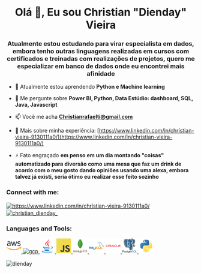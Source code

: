 <h1 align="center">Olá 👋, Eu sou Christian "Dienday" Vieira</h1>
<h3 align="center">Atualmente estou estudando para virar especialista em dados, embora tenho outras linguagens realizadas em cursos com certificados e treinadas com realizações de projetos, quero me especializar em banco de dados onde eu encontrei mais afinidade</h3>

- 🌱 Atualmente estou aprendendo **Python e Machine learning**

- 💬 Me pergunte sobre **Power BI, Python, Data Estúdio: dashboard, SQL, Java, Javascript**

- 📫 Você me acha **Christianrafaelti@gmail.com**

- 📄 Mais sobre minha experiência: [https://www.linkedin.com/in/chrístian-vieira-9130111a0/](https://www.linkedin.com/in/chrístian-vieira-9130111a0/)

- ⚡ Fato engraçado **em penso em um dia montando "coisas" automatizado para diversão como uma mesa que faz um drink de acordo com o meu gosto dando opiniões usando uma alexa, embora talvez já existi, seria ótimo eu realizar esse feito sozinho**

<h3 align="left">Connect with me:</h3>
<p align="left">
<a href="https://linkedin.com/in/https://www.linkedin.com/in/chrístian-vieira-9130111a0/" target="blank"><img align="center" src="https://raw.githubusercontent.com/rahuldkjain/github-profile-readme-generator/master/src/images/icons/Social/linked-in-alt.svg" alt="https://www.linkedin.com/in/chrístian-vieira-9130111a0/" height="30" width="40" /></a>
<a href="https://instagram.com/christian_dienday_" target="blank"><img align="center" src="https://raw.githubusercontent.com/rahuldkjain/github-profile-readme-generator/master/src/images/icons/Social/instagram.svg" alt="christian_dienday_" height="30" width="40" /></a>
</p>

<h3 align="left">Languages and Tools:</h3>
<p align="left"> <a href="https://aws.amazon.com" target="_blank" rel="noreferrer"> <img src="https://raw.githubusercontent.com/devicons/devicon/master/icons/amazonwebservices/amazonwebservices-original-wordmark.svg" alt="aws" width="40" height="40"/> </a> <a href="https://cloud.google.com" target="_blank" rel="noreferrer"> <img src="https://www.vectorlogo.zone/logos/google_cloud/google_cloud-icon.svg" alt="gcp" width="40" height="40"/> </a> <a href="https://www.java.com" target="_blank" rel="noreferrer"> <img src="https://raw.githubusercontent.com/devicons/devicon/master/icons/java/java-original.svg" alt="java" width="40" height="40"/> </a> <a href="https://developer.mozilla.org/en-US/docs/Web/JavaScript" target="_blank" rel="noreferrer"> <img src="https://raw.githubusercontent.com/devicons/devicon/master/icons/javascript/javascript-original.svg" alt="javascript" width="40" height="40"/> </a> <a href="https://www.mongodb.com/" target="_blank" rel="noreferrer"> <img src="https://raw.githubusercontent.com/devicons/devicon/master/icons/mongodb/mongodb-original-wordmark.svg" alt="mongodb" width="40" height="40"/> </a> <a href="https://www.mysql.com/" target="_blank" rel="noreferrer"> <img src="https://raw.githubusercontent.com/devicons/devicon/master/icons/mysql/mysql-original-wordmark.svg" alt="mysql" width="40" height="40"/> </a> <a href="https://www.oracle.com/" target="_blank" rel="noreferrer"> <img src="https://raw.githubusercontent.com/devicons/devicon/master/icons/oracle/oracle-original.svg" alt="oracle" width="40" height="40"/> </a> <a href="https://www.postgresql.org" target="_blank" rel="noreferrer"> <img src="https://raw.githubusercontent.com/devicons/devicon/master/icons/postgresql/postgresql-original-wordmark.svg" alt="postgresql" width="40" height="40"/> </a> <a href="https://www.python.org" target="_blank" rel="noreferrer"> <img src="https://raw.githubusercontent.com/devicons/devicon/master/icons/python/python-original.svg" alt="python" width="40" height="40"/> </a> </p>

<p><img align="center" src="https://github-readme-stats.vercel.app/api/top-langs?username=dienday&show_icons=true&locale=en&layout=compact" alt="dienday" /></p>



<!---
- 👋 Hi, I’m @Dienday
- 👀 I’m interested in ...
- 🌱 I’m currently learning ...
- 💞️ I’m looking to collaborate on ...
- 📫 How to reach me ...

<!---
Dienday/Dienday is a ✨ special ✨ repository because its `README.md` (this file) appears on your GitHub profile.
You can click the Preview link to take a look at your changes.
--->

